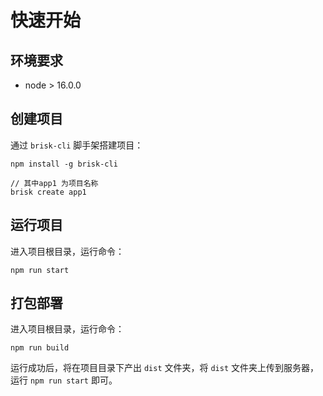 # 快速开始


## 环境要求

+ node > 16.0.0

## 创建项目

通过 `brisk-cli` 脚手架搭建项目：

```shell
npm install -g brisk-cli

// 其中app1 为项目名称
brisk create app1
```

## 运行项目

进入项目根目录，运行命令：

```shell
npm run start
```

## 打包部署

进入项目根目录，运行命令：

```shell
npm run build
```

运行成功后，将在项目目录下产出 `dist` 文件夹，将 `dist` 文件夹上传到服务器，运行 `npm run start` 即可。